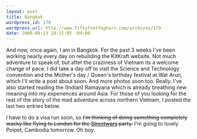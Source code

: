 ```yaml
--- 
layout: post
title: Bangkok
wordpress_id: 179
wordpress_url: http://www.fiftyfootfoghorn.com/archives/179
date: 2006-08-13 19:15:05 -04:00
---
```

And now, once again, I am in Bangkok. For the past 3 weeks I've been working nearly every day on rebuilding the KitKraft website. Not much adventure to speak of, but after the craziness of Vietnam its a welcome change of pace. I did take a day off to visit the Science and Technology convention and the Mother's day / Queen's birthday festival at Wat Arun, which I'll write a post about soon. And more photos soon too. Really. I've also started reading the (Indian) Ramayana which is already breathing new meaning into my experiences around Asia. For those of you looking for the rest of the story of the mad adventure across northern Vietnam, I posted the last two entries below.

I have to do a visa run soon, so <s>I'm thinking of doing something completely wacky like flying to London for the <a href="http://www.streetwars.net">Streetwars</a> party.</s> I'm going to lovely Poipet, Cambodia tomorrow. Oh boy.

